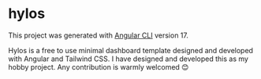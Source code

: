 # hylos

This project was generated with [Angular CLI](https://github.com/angular/angular-cli) version 17.

Hylos is a free to use minimal dashboard template designed and developed with Angular and Tailwind CSS. I have designed and developed this as my hobby project. Any contribution is warmly welcomed 😊
